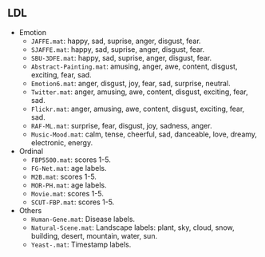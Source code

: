 ## LDL
- Emotion
  - `JAFFE.mat`: happy, sad, suprise, anger, disgust, fear.
  - `SJAFFE.mat`: happy, sad, suprise, anger, disgust, fear.
  - `SBU-3DFE.mat`: happy, sad, suprise, anger, disgust, fear.
  - `Abstract-Painting.mat`: amusing, anger, awe, content, disgust, exciting, fear, sad.
  - `Emotion6.mat`: anger, disgust, joy, fear, sad, surprise, neutral.
  - `Twitter.mat`: anger, amusing, awe, content, disgust, exciting, fear, sad.
  - `Flickr.mat`: anger, amusing, awe, content, disgust, exciting, fear, sad.
  - `RAF-ML.mat`: surprise, fear, disgust, joy, sadness, anger.
  - `Music-Mood.mat`: calm, tense, cheerful, sad, danceable, love, dreamy, electronic, energy.
- Ordinal
  - `FBP5500.mat`: scores 1-5.
  - `FG-Net.mat`: age labels.
  - `M2B.mat`: scores 1-5.
  - `MOR-PH.mat`: age labels.
  - `Movie.mat`: scores 1-5.
  - `SCUT-FBP.mat`: scores 1-5.
- Others
  - `Human-Gene.mat`: Disease labels.
  - `Natural-Scene.mat`: Landscape labels: plant, sky, cloud, snow, building, desert, mountain, water, sun.
  - `Yeast-.mat`: Timestamp labels.
